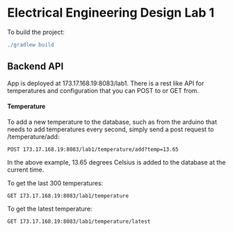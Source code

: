 # Electrical Engineering Design Lab 1 #

To build the project:

```groovy
./gradlew build
```

## Backend API ##

App is deployed at 173.17.168.19:8083/lab1. There is a rest like API for temperatures and configuration that you can POST to or GET from.

#### Temperature ####

To add a new temperature to the database, such as from the arduino that needs to add temperatures every second, simply send a post request to /temperature/add:

```
POST 173.17.168.19:8083/lab1/temperature/add?temp=13.65
```

In the above example, 13.65 degrees Celsius is added to the database at the current time.

To get the last 300 temperatures:

```
GET 173.17.168.19:8083/lab1/temperature
```

To get the latest temperature:

```
GET 173.17.168.19:8083/lab1/temperature/latest
```